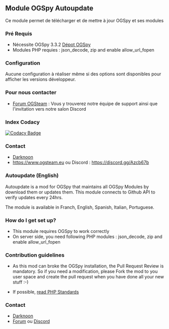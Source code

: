 ## Module OGSpy Autoupdate

Ce module permet de télécharger et de mettre à jour OGSpy et ses modules

### Pré Requis ###

* Nécessite OGSpy 3.3.2 [Dépot OGSpy](https://github.com/ogsteam/ogspy)
* Modules PHP requies : json_decode, zip and enable allow_url_fopen


### Configuration ###

Aucune configuration à réaliser même si des options sont disponibles pour afficher les versions développeur.

### Pour nous contacter ###

* [Forum OGSteam](https://forum.ogsteam.eu) : Vous y trouverez notre équipe de support ainsi que l'invitation vers notre salon Discord

### Index Codacy ###

[![Codacy Badge](https://api.codacy.com/project/badge/Grade/c13a9e1d4d4f46598f1201619b54a6b2)](https://www.codacy.com/app/OGSteam/mod-autoupdate?utm_source=github.com&amp;utm_medium=referral&amp;utm_content=OGSteam/mod-autoupdate&amp;utm_campaign=Badge_Grade)

### Contact ###

* [Darknoon](https://github.com/darknoon29)
* https://www.ogsteam.eu ou Discord : https://discord.gg/Azcb67b



### Autoupdate (English) ###

Autoupdate is a mod for OGSpy that maintains all OGSpy Modules by download them or updates them. This module connects to Github API to verify updates every 24hrs.

The module is available in Franch, English, Spanish, Italian, Portuguese.

### How do I get set up? ###

* This module requires OGSpy to work correctly
* On server side, you need following PHP modules : json_decode, zip and enable allow_url_fopen

### Contribution guidelines ###

* As this mod can broke the OGSpy installation, the Pull Request Review is mandatory.
So if you need a modification, please Fork the mod to you user space and create the pull request when you have done all your new stuff :-)

* If possible, [read PHP Standards](https://www.php-fig.org/psr/)

### Contact ###

* [Darknoon](https://github.com/darknoon29)
* [Forum](https://www.ogsteam.eu) ou [Discord](https://discord.gg/Azcb67b)




